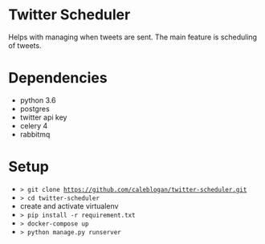# Twitter Scheduler
Helps with managing when tweets are sent.
The main feature is scheduling of tweets.

# Dependencies
- python 3.6
- postgres
- twitter api key
- celery 4
- rabbitmq

# Setup
- <code>> git clone https://github.com/caleblogan/twitter-scheduler.git</code>
- <code>> cd twitter-scheduler</code>
- create and activate virtualenv
- <code>> pip install -r requirement.txt</code>
- <code>> docker-compose up</code>
- <code>> python manage.py runserver</code>
